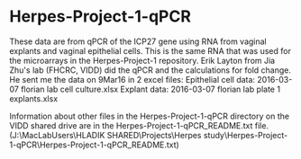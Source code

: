 # Herpes-Project-1-qPCR
These data are from qPCR of the ICP27 gene using RNA from vaginal explants and vaginal epithelial cells. This is the same RNA that was
used for the microarrays in the Herpes-Project-1 repository. Erik Layton from Jia Zhu's lab (FHCRC, VIDD) did the qPCR and the calculations
for fold change. He sent me the data on 9Mar16 in 2 excel files:
Epithelial cell data: 2016-03-07 florian lab cell culture.xlsx
Explant data: 2016-03-07 florian lab plate 1 explants.xlsx

Information about other files in the Herpes-Project-1-qPCR directory on the VIDD shared drive are in the Herpes-Project-1-qPCR_README.txt file. (J:\MacLabUsers\HLADIK SHARED\Projects\Herpes study\Herpes-Project-1-qPCR\Herpes-Project-1-qPCR_README.txt)
